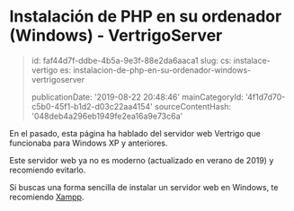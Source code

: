 Instalación de PHP en su ordenador (Windows) - VertrigoServer
=============================================================

> id: faf44d7f-ddbe-4b5a-9e3f-88e2da6aaca1
> slug:
> 	cs: instalace-vertigo
> 	es: instalacion-de-php-en-su-ordenador-windows-vertrigoserver
> 
> publicationDate: '2019-08-22 20:48:46'
> mainCategoryId: '4f1d7d70-c5b0-45f1-b1d2-d03c22aa4154'
> sourceContentHash: '048deb4a296eb1949fe2ea16a9e73c6a'

En el pasado, esta página ha hablado del servidor web Vertrigo que funcionaba para Windows XP y anteriores.

Este servidor web ya no es moderno (actualizado en verano de 2019) y recomiendo evitarlo.

Si buscas una forma sencilla de instalar un servidor web en Windows, te recomiendo <a href="https://www.apachefriends.org/index.html">Xampp</a>.
